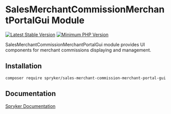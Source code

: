 # SalesMerchantCommissionMerchantPortalGui Module
[![Latest Stable Version](https://poser.pugx.org/spryker/sales-merchant-commission-merchant-portal-gui/v/stable.svg)](https://packagist.org/packages/spryker/sales-merchant-commission-merchant-portal-gui)
[![Minimum PHP Version](https://img.shields.io/badge/php-%3E%3D%208.1-8892BF.svg)](https://php.net/)

SalesMerchantCommissionMerchantPortalGui module provides UI components for merchant commissions displaying and management.

## Installation

```
composer require spryker/sales-merchant-commission-merchant-portal-gui
```

## Documentation

[Spryker Documentation](https://docs.spryker.com)
